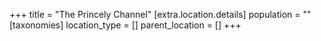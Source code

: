 +++
title = "The Princely Channel"
[extra.location.details]
population = ""
[taxonomies]
location_type = []
parent_location = []
+++

